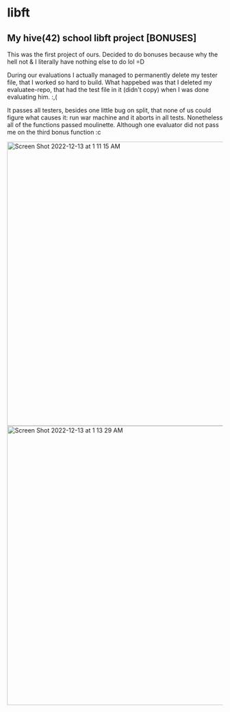 # libft

## My hive(42) school libft project [BONUSES]

This was the first project of ours. Decided to do bonuses because why the hell not & I literally have nothing else to do lol =D

During our evaluations I actually managed to permanently delete my tester file, that I worked so hard to build. What happebed was that I deleted my evaluatee-repo,
that had the test file in it (didn't copy) when I was done evaluating him. :,(

It passes all testers, besides one little bug on split, that none of us could figure what causes it: run war machine and it aborts in all tests.
Nonetheless all of the functions passed moulinette. Although one evaluator did not pass me on the third bonus function :c

<img width="662" alt="Screen Shot 2022-12-13 at 1 11 15 AM" src="https://user-images.githubusercontent.com/97135325/207177824-be94358a-3468-42d7-8e3b-fabd0b6444d2.png">

<img width="651" alt="Screen Shot 2022-12-13 at 1 13 29 AM" src="https://user-images.githubusercontent.com/97135325/207178732-435d1312-aac6-4bb0-a8aa-d6dcf4891b5a.png">
